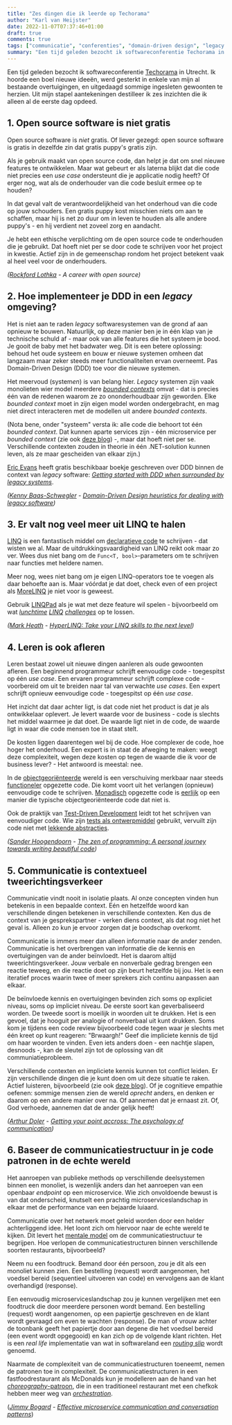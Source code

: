 ```yaml
---
title: "Zes dingen die ik leerde op Techorama"
author: "Karl van Heijster"
date: 2022-11-07T07:37:46+01:00
draft: true
comments: true
tags: ["communicatie", "conferenties", "domain-driven design", "legacy code", "leren", "LINQ", "open source", "software architectuur"]
summary: "Een tijd geleden bezocht ik softwareconferentie Techorama in Utrecht. Ik hoorde een boel nieuwe ideeën, werd gesterkt in enkele van mijn al bestaande overtuigingen, en uitgedaagd sommige ingesleten gewoonten te herzien. Uit mijn stapel aantekeningen destilleer ik zes inzichten die ik alleen al de eerste dag opdeed."
---
```


Een tijd geleden bezocht ik softwareconferentie [Techorama](https://www.techorama.nl/) in Utrecht. Ik hoorde een boel nieuwe ideeën, werd gesterkt in enkele van mijn al bestaande overtuigingen, en uitgedaagd sommige ingesleten gewoonten te herzien. Uit mijn stapel aantekeningen destilleer ik zes inzichten die ik alleen al de eerste dag opdeed.


## 1. Open source software is niet gratis 


Open source software is *niet* gratis. Of liever gezegd: open source software is gratis in dezelfde zin dat gratis puppy's gratis zijn.


Als je gebruik maakt van open source code, dan helpt je dat om snel nieuwe features te ontwikkelen. Maar wat gebeurt er als laterna blijkt dat die code niet precies een *use case* ondersteunt die je applicatie nodig heeft? Of erger nog, wat als de onderhouder van die code besluit ermee op te houden? 


In dat geval valt de verantwoordelijkheid van het onderhoud van die code op jouw schouders. Een gratis puppy kost misschien niets om aan te schaffen, maar hij is net zo duur om in leven te houden als alle andere puppy's - en hij verdient net zoveel zorg en aandacht.


Je hebt een ethische verplichting om de open source code te onderhouden die je gebruikt. Dat hoeft niet per se door code te schrijven voor het project in kwestie. Actief zijn in de gemeenschap rondom het project betekent vaak al heel veel voor de onderhouders.


*([Rockford Lothka](https://lhotka.net/) - A career with open source)*


## 2. Hoe implementeer je DDD in een *legacy* omgeving?


Het is niet aan te raden *legacy* softwaresystemen van de grond af aan opnieuw te bouwen. Natuurlijk, op deze manier ben je in één klap van je technische schuld af - maar ook van alle features die het systeem je bood. Je gooit de baby met het badwater weg. Dit is een betere oplossing: behoud het oude systeem en bouw er nieuwe systemen omheen dat langzaam maar zeker steeds meer functionaliteiten ervan overneemt. Pas Domain-Driven Design (DDD) toe voor die nieuwe systemen.


Het meervoud (system*en*) is van belang hier. *Legacy* systemen zijn vaak monolieten wier model meerdere [*bounded contexts*](https://www.martinfowler.com/bliki/BoundedContext.html) omvat - dat is precies één van de redenen waarom ze zo ononderhoudbaar zijn geworden. Elke *bounded context* moet in zijn eigen model worden ondergebracht, en mag niet direct interacteren met de modellen uit andere *bounded contexts*.


(Nota bene, onder "systeem" versta ik: alle code die behoort tot één *bounded context*. Dat kunnen aparte services zijn - één microservice per *bounded context* (zie ook [deze blog](/blog/21/08/domain-driven-design-en-ludwig-wittgenstein/)) -, maar dat hoeft niet per se. Verschillende contexten zouden in theorie in één .NET-solution kunnen leven, als ze maar gescheiden van elkaar zijn.)


[Eric Evans](https://www.domainlanguage.com/) heeft gratis beschikbaar boekje geschreven over DDD binnen de context van *legacy* software: [*Getting started with DDD when surrounded by legacy systems*](https://www.domainlanguage.com/wp-content/uploads/2016/04/GettingStartedWithDDDWhenSurroundedByLegacySystemsV1.pdf).


*([Kenny Baas-Schwegler](https://baasie.com/) - [Domain-Driven Design heuristics for dealing with legacy software](https://speakerdeck.com/baasie/domain-driven-design-heuristics-for-dealing-with-legacy-software-at-techorama-2022))*



## 3. Er valt nog veel meer uit LINQ te halen 


[LINQ](https://learn.microsoft.com/en-us/dotnet/csharp/programming-guide/concepts/linq/) is een fantastisch middel om [declaratieve code](https://en.wikipedia.org/wiki/Declarative_programming) te schrijven - dat wisten we al. Maar de uitdrukkingsvaardigheid van LINQ reikt ook maar zo ver. Wees dus niet bang om de `Func<T, bool>`-parameters om te schrijven naar functies met heldere namen.


Meer nog, wees niet bang om je eigen LINQ-operators toe te voegen als daar behoefte aan is. Maar vóórdat je dat doet, check even of een project als [MoreLINQ](https://github.com/morelinq/MoreLINQ) je niet voor is geweest.


Gebruik [LINQPad](https://www.linqpad.net/) als je wat met deze feature wil spelen - bijvoorbeeld om wat *[lunchtime](https://markheath.net/post/lunchtime-linq-challenge) [LINQ](https://markheath.net/post/lunchtime-linq-challenge-2) [challenges](https://markheath.net/post/linq-challenge-3)* op te lossen.


*([Mark Heath](https://markheath.net/) - [HyperLINQ: Take your LINQ skills to the next level](https://speakerdeck.com/markheath/hyperlinq-taking-your-linq-skills-to-the-next-level))*


## 4. Leren is ook afleren


Leren bestaat zowel uit nieuwe dingen aanleren als oude gewoonten afleren. Een beginnend programmeur schrijft eenvoudige code - toegespitst op één *use case*. Een ervaren programmeur schrijft complexe code - voorbereid om uit te breiden naar tal van verwachte *use cases*. Een expert schrijft opnieuw eenvoudige code - toegespitst op één *use case*.


Het inzicht dat daar achter ligt, is dat code niet het product is dat je als ontwikkelaar oplevert. Je levert waarde voor de business - code is slechts het middel waarmee je dat doet. De waarde ligt niet in de code, de waarde ligt in waar die code mensen toe in staat stelt.


De kosten liggen daarentegen wel bij de code. Hoe complexer de code, hoe hoger het onderhoud. Een expert is in staat de afweging te maken: weegt deze complexiteit, wegen deze kosten op tegen de waarde die ik voor de business lever? - Het antwoord is meestal: nee.


In de [objectgeoriënteerde](/tags/objectgeoriënteerd-programmeren/) wereld is een verschuiving merkbaar naar steeds [functioneler](/tags/functioneel-programmeren/) opgezette code. Die komt voort uit het verlangen (opnieuw) eenvoudige code te schrijven. [Monadisch](https://en.wikipedia.org/wiki/Monad_(functional_programming)) opgezette code is [eerlijk](/blog/22/07/wat-zijn-eerlijke-functies/) op een manier die typische objectgeoriënteerde code dat niet is. 


Ook de praktijk van [Test-Driven Development](/tags/test-driven-development/) leidt tot het schrijven van eenvoudiger code. Wie zijn [tests als ontwerpmiddel](/blog/22/09/tests-als-ontwerpmiddel/) gebruikt, vervuilt zijn code niet met [lekkende abstracties](https://en.wikipedia.org/wiki/Leaky_abstraction). 


*([Sander Hoogendoorn](https://sanderhoogendoorn.com/) - [The zen of programming: A personal journey towards writing beautiful code](https://sanderhoogendoorn.com/the-zen-of-programming/))*


## 5. Communicatie is contextueel tweerichtingsverkeer


Communicatie vindt nooit in isolatie plaats. Al onze concepten vinden hun betekenis in een bepaalde context. Eén en hetzelfde woord kan verschillende dingen betekenen in verschillende contexten. Ken dus de context van je gesprekspartner - verken diens context, als dat nog niet het geval is. Alleen zo kun je ervoor zorgen dat je boodschap overkomt.


Communicatie is immers meer dan alleen informatie naar de ander zenden. Communicatie is het overbrengen van informatie die de kennis en overtuigingen van de ander beïnvloedt. Het is daarom altijd tweerichtingsverkeer. Jouw verbale en nonverbale gedrag brengen een reactie teweeg, en die reactie doet op zijn beurt hetzelfde bij jou. Het is een iteratief proces waarin twee of meer sprekers zich continu aanpassen aan elkaar.


De beïnvloede kennis en overtuigingen bevinden zich soms op expliciet niveau, soms op impliciet niveau. De eerste soort kan geverbaliseerd worden. De tweede soort is moeilijk in woorden uit te drukken. Het is een gevoel, dat je hooguit per analogie of nonverbaal uit kunt drukken. Soms kom je tijdens een code review bijvoorbeeld code tegen waar je slechts met één kreet op kunt reageren: "Brwaargh!" Geef die impliciete kennis de tijd om haar woorden te vinden. Even iets anders doen - een nachtje slapen, desnoods -, kan de sleutel zijn tot de oplossing van dit communiatieprobleem.


Verschillende contexten en impliciete kennis kunnen tot conflict leiden. Er zijn verschillende dingen die je kunt doen om uit deze situatie te raken. Actief luisteren, bijvoorbeeld (zie ook [deze blog](/blog/22/03/luisteren-sammenvatten-en-doorvragen/)). Of je cognitieve empathie oefenen: sommige mensen zien de wereld *oprecht* anders, en denken er daarom op een andere manier over na. Of aannemen dat je ernaast zit. Of, God verhoede, aannemen dat de ander gelijk heeft!


*([Arthur Doler](https://arthurdoler.com/) - [Getting your point accross: The psychology of communication](https://speakerdeck.com/arthurdoler/getting-your-point-across-the-psychology-of-communication))*


## 6. Baseer de communicatiestructuur in je code patronen in de echte wereld


Het aanroepen van publieke methods op verschillende deelsystemen binnen een monoliet, is wezenlijk anders dan het aanroepen van een openbaar *endpoint* op een microservice. Wie zich onvoldoende bewust is van dat onderscheid, knutselt een prachtig microserviceslandschap in elkaar met de performance van een bejaarde luiaard.


Communicatie over het netwerk moet geleid worden door een helder achterliggend idee. Het loont zich om hiervoor naar de echte wereld te kijken. Dit levert het [mentale model](/tags/mentaal-model/) om de communicatiestructuur te begrijpen. Hoe verlopen de communicatiestructuren binnen verschillende soorten restaurants, bijvoorbeeld? 


Neem nu een foodtruck. Bemand door één persoon, zou je dit als een monoliet kunnen zien. Een bestelling (request) wordt aangenomen, het voedsel bereid (sequentieel uitvoeren van code) en vervolgens aan de klant overhandigd (response). 


Een eenvoudig microserviceslandschap zou je kunnen vergelijken met een foodtruck die door meerdere personen wordt bemand. Een bestelling (request) wordt aangenomen, op een papiertje geschreven en de klant wordt gevraagd om even te wachten (response). De man of vrouw achter de toonbank geeft het papiertje door aan degene die het voedsel bereid (een event wordt opgegooid) en kan zich op de volgende klant richten. Het is een *real life* implementatie van wat in softwareland een [*routing slip*](https://learn.microsoft.com/en-us/biztalk/esb-toolkit/message-routing-patterns#routing-slip) wordt genoemd.


Naarmate de complexiteit van de communicatiestructuren toeneemt, nemen de patronen toe in complexiteit. De communicatiestructuren in een fastfoodrestaurant als McDonalds kun je modelleren aan de hand van het [*choreography*-patroon](https://learn.microsoft.com/en-us/azure/architecture/patterns/choreography), die in een traditioneel restaurant met een chefkok hebben meer weg van [*orchestration*](https://medium.com/gbtech/orchestration-pattern-3d8f5abc3be3).


(*[Jimmy Bogard](https://jimmybogard.com/) - [Effective microservice communication and conversation patterns](https://www.youtube.com/watch?v=aHsVsbo_VOE)*)
